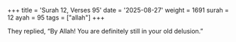 +++
title = 'Surah 12, Verses 95'
date = '2025-08-27'
weight = 1691
surah = 12
ayah = 95
tags = ["allah"]
+++

They replied, “By Allah! You are definitely still in your old delusion.”